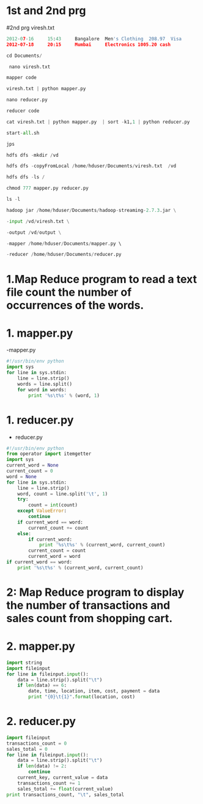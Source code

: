 # 1st and 2nd prg
#2nd prg viresh.txt
```py
2012-07-16     15:43	 Bangalore	Men's Clothing	208.97	Visa	
2012-07-18     20:15	 Mumbai  	Electronics	1005.20	cash
```
```py
cd Documents/
```
```py
 nano viresh.txt 
```
```py
mapper code
```
```py
viresh.txt | python mapper.py 
```
```py
nano reducer.py
```
```py
reducer code
```
```py
cat viresh.txt | python mapper.py  | sort -k1,1 | python reducer.py 
```
```py
start-all.sh
```
```py
jps
```
```py
hdfs dfs -mkdir /vd
```
```py
hdfs dfs -copyFromLocal /home/hduser/Documents/viresh.txt  /vd
```
```py
hdfs dfs -ls /
```
```py
chmod 777 mapper.py reducer.py 
```
```py
ls -l
```
```py
hadoop jar /home/hduser/Documents/hadoop-streaming-2.7.3.jar \
```
```py
-input /vd/viresh.txt \
```
```py
-output /vd/output \
```
```py
-mapper /home/hduser/Documents/mapper.py \	
```
```py
-reducer /home/hduser/Documents/reducer.py 
```

# 1.Map Reduce program to read a text file count the number of occurrences of the words.

# 1. mapper.py

-mapper.py

```py
#!/usr/bin/env python
import sys
for line in sys.stdin:
    line = line.strip()
    words = line.split()
    for word in words:
        print '%s\t%s' % (word, 1)

```

# 1. reducer.py

- reducer.py

```py
#!/usr/bin/env python
from operator import itemgetter
import sys
current_word = None
current_count = 0
word = None
for line in sys.stdin:
    line = line.strip()
    word, count = line.split('\t', 1)
    try:
        count = int(count)
    except ValueError:
        continue
    if current_word == word:
        current_count += count
    else:
        if current_word:
            print '%s\t%s' % (current_word, current_count)
        current_count = count
        current_word = word
if current_word == word:
    print '%s\t%s' % (current_word, current_count)

```
# 
# 2: Map Reduce program to display the number of transactions and sales count from shopping cart.

# 2. mapper.py

```py
import string
import fileinput
for line in fileinput.input():
    data = line.strip().split("\t")
    if len(data) == 6:
        date, time, location, item, cost, payment = data
        print "{0}\t{1}".format(location, cost)
```

# 2. reducer.py

```py
import fileinput
transactions_count = 0
sales_total = 0
for line in fileinput.input():
    data = line.strip().split("\t")    
    if len(data) != 2:
        continue
    current_key, current_value = data
    transactions_count += 1
    sales_total += float(current_value)
print transactions_count, "\t", sales_total

```
